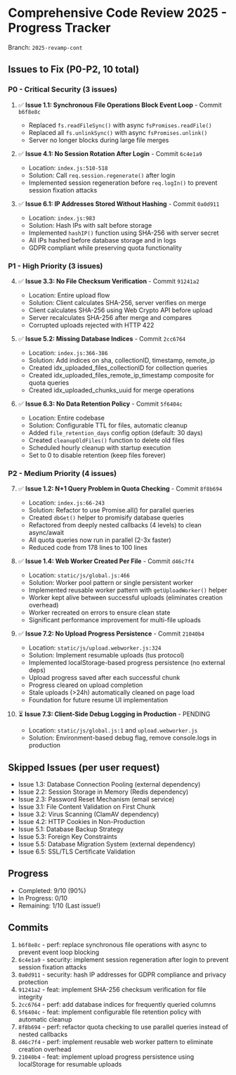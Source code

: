# Comprehensive Code Review 2025 - Progress Tracker

Branch: `2025-revamp-cont`

## Issues to Fix (P0-P2, 10 total)

### P0 - Critical Security (3 issues)

1. ✅ **Issue 1.1: Synchronous File Operations Block Event Loop** - Commit `b6f8e8c`
   - Replaced `fs.readFileSync()` with async `fsPromises.readFile()`
   - Replaced all `fs.unlinkSync()` with async `fsPromises.unlink()`
   - Server no longer blocks during large file merges

2. ✅ **Issue 4.1: No Session Rotation After Login** - Commit `6c4e1a9`
   - Location: `index.js:510-518`
   - Solution: Call `req.session.regenerate()` after login
   - Implemented session regeneration before `req.logIn()` to prevent session fixation attacks

3. ✅ **Issue 6.1: IP Addresses Stored Without Hashing** - Commit `0a0d911`
   - Location: `index.js:983`
   - Solution: Hash IPs with salt before storage
   - Implemented `hashIP()` function using SHA-256 with server secret
   - All IPs hashed before database storage and in logs
   - GDPR compliant while preserving quota functionality

### P1 - High Priority (3 issues)

4. ✅ **Issue 3.3: No File Checksum Verification** - Commit `91241a2`
   - Location: Entire upload flow
   - Solution: Client calculates SHA-256, server verifies on merge
   - Client calculates SHA-256 using Web Crypto API before upload
   - Server recalculates SHA-256 after merge and compares
   - Corrupted uploads rejected with HTTP 422

5. ✅ **Issue 5.2: Missing Database Indices** - Commit `2cc6764`
   - Location: `index.js:366-386`
   - Solution: Add indices on sha, collectionID, timestamp, remote_ip
   - Created idx_uploaded_files_collectionID for collection queries
   - Created idx_uploaded_files_remote_ip_timestamp composite for quota queries
   - Created idx_uploaded_chunks_uuid for merge operations

6. ✅ **Issue 6.3: No Data Retention Policy** - Commit `5f6404c`
   - Location: Entire codebase
   - Solution: Configurable TTL for files, automatic cleanup
   - Added `file_retention_days` config option (default: 30 days)
   - Created `cleanupOldFiles()` function to delete old files
   - Scheduled hourly cleanup with startup execution
   - Set to 0 to disable retention (keep files forever)

### P2 - Medium Priority (4 issues)

7. ✅ **Issue 1.2: N+1 Query Problem in Quota Checking** - Commit `8f8b694`
   - Location: `index.js:66-243`
   - Solution: Refactor to use Promise.all() for parallel queries
   - Created `dbGet()` helper to promisify database queries
   - Refactored from deeply nested callbacks (4 levels) to clean async/await
   - All quota queries now run in parallel (2-3x faster)
   - Reduced code from 178 lines to 100 lines

8. ✅ **Issue 1.4: Web Worker Created Per File** - Commit `d46c7f4`
   - Location: `static/js/global.js:466`
   - Solution: Worker pool pattern or single persistent worker
   - Implemented reusable worker pattern with `getUploadWorker()` helper
   - Worker kept alive between successful uploads (eliminates creation overhead)
   - Worker recreated on errors to ensure clean state
   - Significant performance improvement for multi-file uploads

9. ✅ **Issue 7.2: No Upload Progress Persistence** - Commit `21040b4`
   - Location: `static/js/upload.webworker.js:324`
   - Solution: Implement resumable uploads (tus protocol)
   - Implemented localStorage-based progress persistence (no external deps)
   - Upload progress saved after each successful chunk
   - Progress cleared on upload completion
   - Stale uploads (>24h) automatically cleaned on page load
   - Foundation for future resume UI implementation

10. ⏳ **Issue 7.3: Client-Side Debug Logging in Production** - PENDING
    - Location: `static/js/global.js:1` and `upload.webworker.js`
    - Solution: Environment-based debug flag, remove console.logs in production

## Skipped Issues (per user request)

- Issue 1.3: Database Connection Pooling (external dependency)
- Issue 2.2: Session Storage in Memory (Redis dependency)
- Issue 2.3: Password Reset Mechanism (email service)
- Issue 3.1: File Content Validation on First Chunk
- Issue 3.2: Virus Scanning (ClamAV dependency)
- Issue 4.2: HTTP Cookies in Non-Production
- Issue 5.1: Database Backup Strategy
- Issue 5.3: Foreign Key Constraints
- Issue 5.5: Database Migration System (external dependency)
- Issue 6.5: SSL/TLS Certificate Validation

## Progress

- Completed: 9/10 (90%)
- In Progress: 0/10
- Remaining: 1/10 (Last issue!)

## Commits

1. `b6f8e8c` - perf: replace synchronous file operations with async to prevent event loop blocking
2. `6c4e1a9` - security: implement session regeneration after login to prevent session fixation attacks
3. `0a0d911` - security: hash IP addresses for GDPR compliance and privacy protection
4. `91241a2` - feat: implement SHA-256 checksum verification for file integrity
5. `2cc6764` - perf: add database indices for frequently queried columns
6. `5f6404c` - feat: implement configurable file retention policy with automatic cleanup
7. `8f8b694` - perf: refactor quota checking to use parallel queries instead of nested callbacks
8. `d46c7f4` - perf: implement reusable web worker pattern to eliminate creation overhead
9. `21040b4` - feat: implement upload progress persistence using localStorage for resumable uploads

